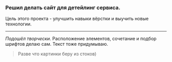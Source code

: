 ### Решил делать сайт для детейлинг сервиса. ###
Цель этого проекта - улучшить навыки вёрстки и выучить новые технологии.

---

*Подошёл творчески*. Расположение элементов, сочетание и подбор шрифтов делаю сам. Текст тоже придумываю.
>Разве что картинки беру из стоков)